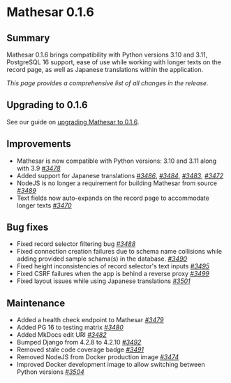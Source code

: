 # Mathesar 0.1.6

## Summary

Mathesar 0.1.6 brings compatibility with Python versions 3.10 and 3.11, PostgreSQL 16 support, ease of use while working with longer texts on the record page, as well as Japanese translations within the application.

_This page provides a comprehensive list of all changes in the release._

## Upgrading to 0.1.6

See our guide on [upgrading Mathesar to 0.1.6](../administration/upgrade/0.1.6.md).

## Improvements

- Mathesar is now compatible with Python versions: 3.10 and 3.11 along with 3.9 _[#3478](https://github.com/mathesar-foundation/mathesar/pull/3478)_
- Added support for Japanese translations _[#3486](https://github.com/mathesar-foundation/mathesar/pull/3486)_, _[#3484](https://github.com/mathesar-foundation/mathesar/pull/3484)_, _[#3483](https://github.com/mathesar-foundation/mathesar/pull/3483)_, _[#3472](https://github.com/mathesar-foundation/mathesar/pull/3472)_
- NodeJS is no longer a requirement for building Mathesar from source _[#3489](https://github.com/mathesar-foundation/mathesar/pull/3489)_ 
- Text fields now auto-expands on the record page to accommodate longer texts _[#3470](https://github.com/mathesar-foundation/mathesar/pull/3470)_

## Bug fixes

- Fixed record selector filtering bug _[#3488](https://github.com/mathesar-foundation/mathesar/pull/3488)_
- Fixed connection creation failures due to schema name collisions while adding provided sample schama(s) in the database. _[#3490](https://github.com/mathesar-foundation/mathesar/pull/3490)_
- Fixed height inconsistencies of record selector's text inputs _[#3495](https://github.com/mathesar-foundation/mathesar/pull/3495)_
- Fixed CSRF failures when the app is behind a reverse proxy _[#3499](https://github.com/mathesar-foundation/mathesar/pull/3499)_
- Fixed layout issues while using Japanese translations _[#3501](https://github.com/mathesar-foundation/mathesar/pull/3501)_

## Maintenance

- Added a health check endpoint to Mathesar _[#3479](https://github.com/mathesar-foundation/mathesar/pull/3479)_
- Added PG 16 to testing matrix _[#3480](https://github.com/mathesar-foundation/mathesar/pull/3480)_
- Added MkDocs edit URI _[#3482](https://github.com/mathesar-foundation/mathesar/pull/3482)_
- Bumped Django from 4.2.8 to 4.2.10 _[#3492](https://github.com/mathesar-foundation/mathesar/pull/3492)_
- Removed stale code coverage badge _[#3491](https://github.com/mathesar-foundation/mathesar/pull/3491)_
- Removed NodeJS from Docker production image _[#3474](https://github.com/mathesar-foundation/mathesar/pull/3474)_ 
- Improved Docker development image to allow switching between Python versions _[#3504](https://github.com/mathesar-foundation/mathesar/pull/3504)_
